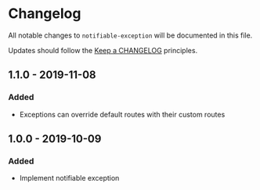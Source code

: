 # Changelog

All notable changes to `notifiable-exception` will be documented in this file.

Updates should follow the [Keep a CHANGELOG](http://keepachangelog.com/) principles.

## 1.1.0 - 2019-11-08

### Added
- Exceptions can override default routes with their custom routes


## 1.0.0 - 2019-10-09

### Added
- Implement notifiable exception
